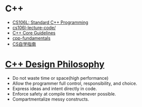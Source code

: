 # C++
- [CS106L: Standard C++ Programming](http://web.stanford.edu/class/cs106l/)
- [cs106l-lecture-code/](https://github.com/cs106l/cs106l-lecture-code/tree/main/lecture02)
- [C++ Core Guidelines](https://isocpp.github.io/CppCoreGuidelines/CppCoreGuidelines)
- [cpp-fundamentals](https://cs106l.github.io/textbook/cpp-fundamentals/types-and-structs)
- [CS自学指南](https://csdiy.wiki/%E7%BC%96%E7%A8%8B%E5%85%A5%E9%97%A8/cpp/CS106L/)




# [C++ Design Philosophy](https://isocpp.github.io/CppCoreGuidelines/CppCoreGuidelines#S-philosophy)
- Do not waste time or space(high performance)
- Allow the programmer full control, responsibility, and choice.
- Express ideas and intent directly in code.
- Enforce safety at compile time whenever possible.
- Compartmentalize messy constructs.



